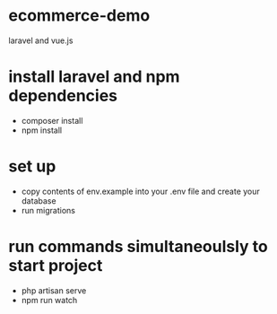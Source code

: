 # ecommerce-demo
laravel and vue.js

# install laravel and npm dependencies
- composer install
- npm install

# set up
- copy contents of env.example into your .env file and create your database
- run migrations

# run commands simultaneoulsly to start project
- php artisan serve
- npm run watch
